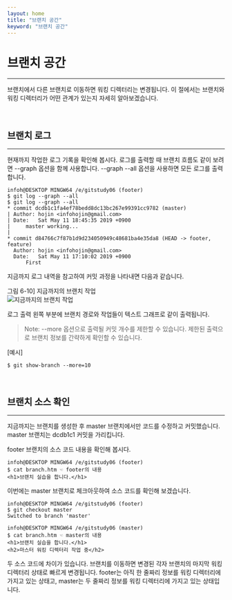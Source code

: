 ```yaml
---
layout: home
title: "브랜치 공간"
keyword: "브랜치 공간"
---
```


# 브랜치 공간
---
브랜치에서 다른 브랜치로 이동하면 워킹 디렉터리는 변경됩니다. 이 절에서는 브랜치와 워킹 디렉터리가 어떤 관계가 있는지 자세히 알아보겠습니다.  

<br>
<a name="1"></a>

## 브랜치 로그
---
현재까지 작업한 로그 기록을 확인해 봅시다. 로그를 출력할 때 브랜치 흐름도 같이 보려면 --graph 옵션을 함께 사용합니다. --graph --all 옵션을 사용하면 모든 로그를 출력합니다.  

```
infoh@DESKTOP MINGW64 /e/gitstudy06 (footer)
$ git log --graph --all
$ git log --graph --all
* commit dcdb1c1fa4ef78bedd8dc13bc267e99391cc9782 (master)
| Author: hojin <infohojin@gmail.com>
| Date:   Sat May 11 18:45:35 2019 +0900
|     master working...
|
* commit d84766c7f87b1d9d234050949c48681ba4e35da8 (HEAD -> footer, feature)
  Author: hojin <infohojin@gmail.com>
  Date:   Sat May 11 17:10:02 2019 +0900
      First
```

지금까지 로그 내역을 참고하여 커밋 과정을 나타내면 다음과 같습니다.  

그림 6-10] 지금까지의 브랜치 작업  
![지금까지의 브랜치 작업](./img/06-10.jpg)

로그 출력 왼쪽 부분에 브랜치 경로와 작업들이 텍스트 그래프로 같이 출력됩니다.  

>Note: --more 옵션으로 출력될 커밋 개수를 제한할 수 있습니다. 제한된 출력으로 브랜치 정보를 간략하게 확인할 수 있습니다.  

[예시]
```
$ git show-branch --more=10
```

<br>
<a name="2"></a>

## 브랜치 소스 확인
---
지금까지는 브랜치를 생성한 후 master 브랜치에서만 코드를 수정하고 커밋했습니다. master 브랜치는 dcdb1c1 커밋을 가리킵니다.  

footer 브랜치의 소스 코드 내용을 확인해 봅시다.  

```
infoh@DESKTOP MINGW64 /e/gitstudy06 (footer)
$ cat branch.htm ☜ footer의 내용
<h1>브랜치 실습을 합니다.</h1>
```

이번에는 master 브랜치로 체크아웃하여 소스 코드를 확인해 보겠습니다.  

```
infoh@DESKTOP MINGW64 /e/gitstudy06 (footer)
$ git checkout master
Switched to branch 'master'

infoh@DESKTOP MINGW64 /e/gitstudy06 (master)
$ cat branch.htm ☜ master의 내용
<h1>브랜치 실습을 합니다.</h1>
<h2>마스터 워킹 디렉터리 작업 중</h2>
```

두 소스 코드에 차이가 있습니다. 브랜치를 이동하면 변경된 각자 브랜치의 마지막 워킹 디렉터리 상태로 빠르게 변경됩니다. footer는 아직 한 줄짜리 정보를 워킹 디렉터리에 가지고 있는 상태고, master는 두 줄짜리 정보를 워킹 디렉터리에 가지고 있는 상태입니다.  

<br><br>